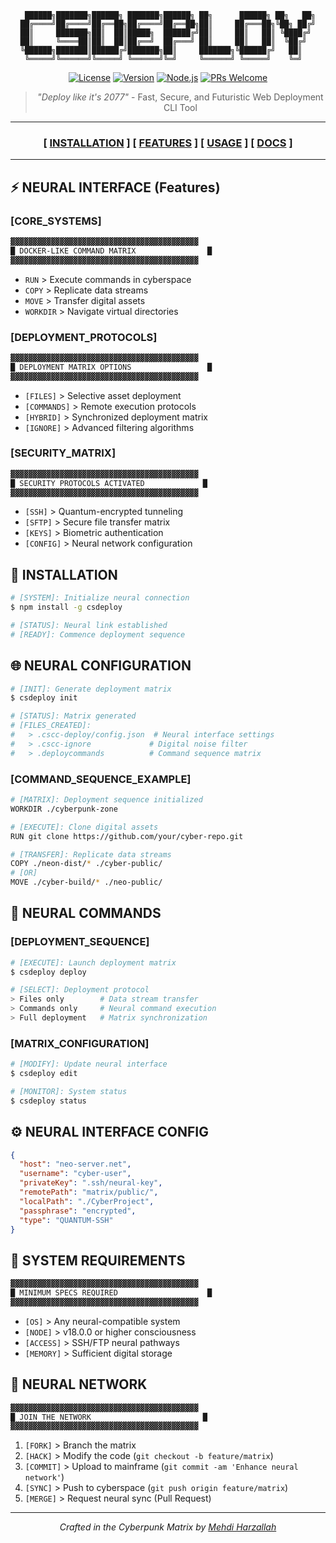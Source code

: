 <div align="center">

```
 ██████╗███████╗██████╗ ███████╗██████╗ ██╗      ██████╗ ██╗   ██╗
██╔════╝██╔════╝██╔══██╗██╔════╝██╔══██╗██║     ██╔═══██╗╚██╗ ██╔╝
██║     ███████╗██║  ██║█████╗  ██████╔╝██║     ██║   ██║ ╚████╔╝ 
██║     ╚════██║██║  ██║██╔══╝  ██╔═══╝ ██║     ██║   ██║  ╚██╔╝  
╚██████╗███████║██████╔╝███████╗██║     ███████╗╚██████╔╝   ██║   
 ╚═════╝╚══════╝╚═════╝ ╚══════╝╚═╝     ╚══════╝ ╚═════╝    ╚═╝   
```

[![License](https://img.shields.io/badge/license-MIT-blue.svg?style=for-the-badge&color=ff69b4)](LICENSE)
[![Version](https://img.shields.io/badge/version-1.2.1-brightgreen.svg?style=for-the-badge&color=00ff00)](package.json)
[![Node.js](https://img.shields.io/badge/node-%3E%3D%2018.0.0-green.svg?style=for-the-badge&color=9400d3)](https://nodejs.org)
[![PRs Welcome](https://img.shields.io/badge/PRs-welcome-brightgreen.svg?style=for-the-badge&color=00ffff)](http://makeapullrequest.com)

> _"Deploy like it's 2077"_ - Fast, Secure, and Futuristic Web Deployment CLI Tool

</div>

---

<div align="center">

### [ [INSTALLATION](#installation) ] [ [FEATURES](#features) ] [ [USAGE](#usage) ] [ [DOCS](#configuration) ]

</div>

---

## ⚡ NEURAL INTERFACE (Features)

### [CORE_SYSTEMS]

```css
▓▓▓▓▓▓▓▓▓▓▓▓▓▓▓▓▓▓▓▓▓▓▓▓▓▓▓▓▓▓▓▓▓▓▓▓▓▓▓▓▓▓
█ DOCKER-LIKE COMMAND MATRIX                █
▓▓▓▓▓▓▓▓▓▓▓▓▓▓▓▓▓▓▓▓▓▓▓▓▓▓▓▓▓▓▓▓▓▓▓▓▓▓▓▓▓▓
```
- `RUN` > Execute commands in cyberspace
- `COPY` > Replicate data streams
- `MOVE` > Transfer digital assets
- `WORKDIR` > Navigate virtual directories

### [DEPLOYMENT_PROTOCOLS]

```css
▓▓▓▓▓▓▓▓▓▓▓▓▓▓▓▓▓▓▓▓▓▓▓▓▓▓▓▓▓▓▓▓▓▓▓▓▓▓▓▓▓▓
█ DEPLOYMENT MATRIX OPTIONS                 █
▓▓▓▓▓▓▓▓▓▓▓▓▓▓▓▓▓▓▓▓▓▓▓▓▓▓▓▓▓▓▓▓▓▓▓▓▓▓▓▓▓▓
```
- `[FILES]` > Selective asset deployment
- `[COMMANDS]` > Remote execution protocols
- `[HYBRID]` > Synchronized deployment matrix
- `[IGNORE]` > Advanced filtering algorithms

### [SECURITY_MATRIX]

```css
▓▓▓▓▓▓▓▓▓▓▓▓▓▓▓▓▓▓▓▓▓▓▓▓▓▓▓▓▓▓▓▓▓▓▓▓▓▓▓▓▓▓
█ SECURITY PROTOCOLS ACTIVATED             █
▓▓▓▓▓▓▓▓▓▓▓▓▓▓▓▓▓▓▓▓▓▓▓▓▓▓▓▓▓▓▓▓▓▓▓▓▓▓▓▓▓▓
```
- `[SSH]` > Quantum-encrypted tunneling
- `[SFTP]` > Secure file transfer matrix
- `[KEYS]` > Biometric authentication
- `[CONFIG]` > Neural network configuration

## 🔌 INSTALLATION

```bash
# [SYSTEM]: Initialize neural connection
$ npm install -g csdeploy

# [STATUS]: Neural link established
# [READY]: Commence deployment sequence
```

## 🌐 NEURAL CONFIGURATION

```bash
# [INIT]: Generate deployment matrix
$ csdeploy init

# [STATUS]: Matrix generated
# [FILES_CREATED]:
#   > .cscc-deploy/config.json  # Neural interface settings
#   > .cscc-ignore             # Digital noise filter
#   > .deploycommands          # Command sequence matrix
```

### [COMMAND_SEQUENCE_EXAMPLE]

```bash
# [MATRIX]: Deployment sequence initialized
WORKDIR ./cyberpunk-zone

# [EXECUTE]: Clone digital assets
RUN git clone https://github.com/your/cyber-repo.git

# [TRANSFER]: Replicate data streams
COPY ./neon-dist/* ./cyber-public/
# [OR]
MOVE ./cyber-build/* ./neo-public/
```

## 🔮 NEURAL COMMANDS

### [DEPLOYMENT_SEQUENCE]

```bash
# [EXECUTE]: Launch deployment matrix
$ csdeploy deploy

# [SELECT]: Deployment protocol
> Files only        # Data stream transfer
> Commands only     # Neural command execution
> Full deployment   # Matrix synchronization
```

### [MATRIX_CONFIGURATION]

```bash
# [MODIFY]: Update neural interface
$ csdeploy edit

# [MONITOR]: System status
$ csdeploy status
```

## ⚙️ NEURAL INTERFACE CONFIG

```json
{
  "host": "neo-server.net",
  "username": "cyber-user",
  "privateKey": ".ssh/neural-key",
  "remotePath": "matrix/public/",
  "localPath": "./CyberProject",
  "passphrase": "encrypted",
  "type": "QUANTUM-SSH"
}
```

## 🧠 SYSTEM REQUIREMENTS

```css
▓▓▓▓▓▓▓▓▓▓▓▓▓▓▓▓▓▓▓▓▓▓▓▓▓▓▓▓▓▓▓▓▓▓▓▓▓▓▓▓▓▓
█ MINIMUM SPECS REQUIRED                    █
▓▓▓▓▓▓▓▓▓▓▓▓▓▓▓▓▓▓▓▓▓▓▓▓▓▓▓▓▓▓▓▓▓▓▓▓▓▓▓▓▓▓
```
- `[OS]` > Any neural-compatible system
- `[NODE]` > v18.0.0 or higher consciousness
- `[ACCESS]` > SSH/FTP neural pathways
- `[MEMORY]` > Sufficient digital storage

## 📡 NEURAL NETWORK

```css
▓▓▓▓▓▓▓▓▓▓▓▓▓▓▓▓▓▓▓▓▓▓▓▓▓▓▓▓▓▓▓▓▓▓▓▓▓▓▓▓▓▓
█ JOIN THE NETWORK                         █
▓▓▓▓▓▓▓▓▓▓▓▓▓▓▓▓▓▓▓▓▓▓▓▓▓▓▓▓▓▓▓▓▓▓▓▓▓▓▓▓▓▓
```

1. `[FORK]` > Branch the matrix
2. `[HACK]` > Modify the code (`git checkout -b feature/matrix`)
3. `[COMMIT]` > Upload to mainframe (`git commit -am 'Enhance neural network'`)
4. `[SYNC]` > Push to cyberspace (`git push origin feature/matrix`)
5. `[MERGE]` > Request neural sync (Pull Request)

---

<div align="center">

_Crafted in the Cyberpunk Matrix by [Mehdi Harzallah](https://github.com/opestro)_

</div>
